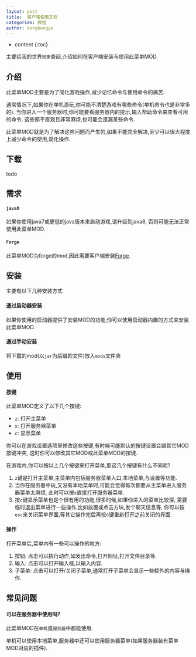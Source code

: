 ```yaml
---
layout: post
title:  客户端使用文档
categories: 教程
author: kongkongye
---
```


* content
{:toc}

主要给我的世界`玩家`查阅,介绍如何在客户端安装与使用此菜单MOD.




## 介绍
此菜单MOD主要是为了简化游戏操作,减少记忆命令与使用命令的痛苦.

通常情况下,如果你在单机游玩,你可能不清楚游戏有哪些命令(单机命令也是非常多的).
当你进入一个服务器时,你可能要看服务器内的提示,输入帮助命令来查看可用的命令.
这些都不直观且非常麻烦,也可能会遗漏某些命令.

此菜单MOD就是为了解决这些问题而产生的,如果不能完全解决,至少可以很大程度上减少命令的使用,简化操作.

## 下载
todo

## 需求
#### `java8`
如果你使用java7或更低的java版本来启动游戏,请升级到java8,
否则可能无法正常使用此菜单MOD.

#### `Forge`
此菜单MOD为forge的mod,因此需要客户端安装[Forge](https://files.minecraftforge.net/).

## 安装
主要有以下几种安装方式

#### 通过启动器安装
如果你使用的启动器提供了安装MOD的功能,你可以使用启动器内置的方式来安装此菜单MOD.

#### 通过手动安装
将下载的mod(以`jar`为后缀的文件)放入`mods`文件夹

## 使用

#### 按键
此菜单MOD定义了以下几个按键:

* `z`: 打开主菜单
* `x`: 打开服务器菜单
* `c`: 显示菜单

你可以在游戏设置选项里修改这些按键,有时候可能默认的按键设置会跟其它MOD按键冲突,
这时你可以修改其它MOD或此菜单MOD的按键.

在游戏内,你可以按以上几个按键来打开菜单,那这几个按键有什么不同呢?

1. `z`键是打开主菜单,主菜单内包括服务器菜单入口,本地菜单,与设置等功能.
2. 当你在服务器中玩,又没有本地菜单时,可能会觉得每次都要从主菜单进入服务器菜单太麻烦,
此时可以按`x`直接打开服务器菜单.
3. 按`c`键显示菜单也是个很有用的功能,很多时候,如果你进入的菜单比较深,
需要临时退出菜单进行一些操作,比如放置或点击方块,发个聊天信息等,
你可以按`esc`来关闭菜单界面,等其它操作完后再按c键重新打开之前关闭的界面.

#### 操作
打开菜单后,菜单内有一些可以操作的地方:

1. 按钮: 点击可以执行动作,如发出命令,打开网址,打开文件目录等.
2. 输入: 点击可以打开输入框,以输入内容.
3. 子菜单: 点击可以打开/关闭子菜单,通常打开子菜单会显示一些额外的内容与操作.

## 常见问题
#### 可以在服务器中使用吗?
此菜单MOD在`单机`或`服务器`中都能使用.

单机可以使用本地菜单,服务器中还可以使用服务器菜单(如果服务器装有菜单MOD对应的插件).

